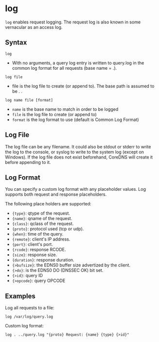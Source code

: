 # log

`log` enables request logging. The request log is also known in some vernacular as an access log.

## Syntax

~~~
log
~~~

* With no arguments, a query log entry is written to query.log in the common log format for all requests
    (base name = .).

~~~
log file
~~~

* file is the log file to create (or append to). The base path is assumed to be . .

~~~
log name file [format]
~~~

* `name` is the base name to match in order to be logged
* `file` is the log file to create (or append to)
* `format` is the log format to use (default is Common Log Format)

## Log File

The log file can be any filename. It could also be stdout or stderr to write the log to the console,
or syslog to write to the system log (except on Windows). If the log file does not exist beforehand,
CoreDNS will create it before appending to it.

## Log Format

You can specify a custom log format with any placeholder values. Log supports both request and
response placeholders.

The following place holders are supported:

* `{type}`: qtype of the request.
* `{name}`: qname of the request.
* `{class}`: qclass of the request.
* `{proto}`: protocol used (tcp or udp).
* `{when}`: time of the query.
* `{remote}`: client's IP address.
* `{port}`: client's port.
* `{rcode}`: response RCODE.
* `{size}`: response size.
* `{duration}`: response duration.
* `{>bufsize}`: the EDNS0 buffer size advertized by the client.
* `{>do}`: is the EDNS0 DO (DNSSEC OK) bit set.
* `{>id}`: query ID
* `{>opcode}`: query OPCODE


## Examples

Log all requests to a file:

~~~
log /var/log/query.log
~~~

Custom log format:

~~~
log . ../query.log "{proto} Request: {name} {type} {>id}"
~~~
